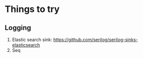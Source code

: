 # Things to try

## Logging
1. Elastic search sink: https://github.com/serilog/serilog-sinks-elasticsearch
2. Seq